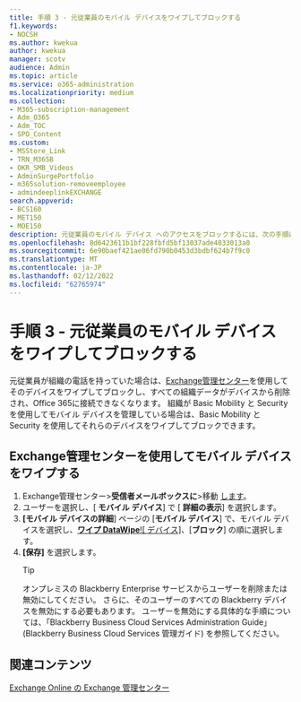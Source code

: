 ```yaml
---
title: 手順 3 - 元従業員のモバイル デバイスをワイプしてブロックする
f1.keywords:
- NOCSH
ms.author: kwekua
author: kwekua
manager: scotv
audience: Admin
ms.topic: article
ms.service: o365-administration
ms.localizationpriority: medium
ms.collection:
- M365-subscription-management
- Adm_O365
- Adm_TOC
- SPO_Content
ms.custom:
- MSStore_Link
- TRN_M365B
- OKR_SMB_Videos
- AdminSurgePortfolio
- m365solution-removeemployee
- admindeeplinkEXCHANGE
search.appverid:
- BCS160
- MET150
- MOE150
description: 元従業員のモバイル デバイス へのアクセスをブロックするには、次の手順に従います。
ms.openlocfilehash: 8d6423611b1bf228fbfd5bf13037ade4033013a0
ms.sourcegitcommit: 6e90baef421ae06fd790b0453d3bdbf624b7f9c0
ms.translationtype: MT
ms.contentlocale: ja-JP
ms.lasthandoff: 02/12/2022
ms.locfileid: "62765974"
---
```

# <a name="step-3---wipe-and-block-a-former-employees-mobile-device"></a>手順 3 - 元従業員のモバイル デバイスをワイプしてブロックする

元従業員が組織の電話を持っていた場合は、<a href="https://go.microsoft.com/fwlink/p/?linkid=2059104" target="_blank">Exchange管理センター</a>を使用してそのデバイスをワイプしてブロックし、すべての組織データがデバイスから削除され、Office 365に接続できなくなります。 組織が Basic Mobility と Security を使用してモバイル デバイスを管理している場合は、Basic Mobility と Security を使用してそれらのデバイスをワイプしてブロックできます。

## <a name="wipe-mobile-device-using-the-exchange-admin-center"></a>Exchange管理センターを使用してモバイル デバイスをワイプする

1. Exchange管理センター>**受信者メールボックスに**\>移動 <a href="https://go.microsoft.com/fwlink/?linkid=2183135" target="_blank">します</a>。
1. ユーザーを選択し、[ **モバイル デバイス**] で [ **詳細の表示**] を選択します。
1. **[モバイル デバイスの詳細**] ページの [**モバイル デバイス**] で、モバイル デバイスを選択し、[**ワイプ DataWipe**![ デバイス]](../../media/1c113a36-53cb-4974-884f-3ecd9535506e.png)、[**ブロック**] の順に選択します。
1. **[保存]** を選択します。
   > [!TIP]
   > オンプレミスの Blackberry Enterprise サービスからユーザーを削除または無効にしてください。 さらに、そのユーザーのすべての Blackberry デバイスを無効にする必要もあります。 ユーザーを無効にする具体的な手順については、「Blackberry Business Cloud Services Administration Guide」 (Blackberry Business Cloud Services 管理ガイド) を参照してください。

## <a name="related-content"></a>関連コンテンツ

[Exchange Online の Exchange 管理センター](/exchange/exchange-admin-center)
